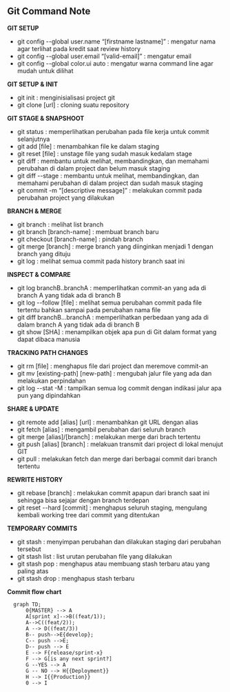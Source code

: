 ﻿## Git Command Note

**GIT SETUP**

<ul>
<li>git config --global user.name “[firstname lastname]” : mengatur nama agar terlihat pada kredit saat review history</li>
<li>git config --global user.email “[valid-email]” : mengatur email</li>
<li>git config --global color.ui auto : mengatur warna command line agar mudah untuk dilihat</li>
</ul>

**GIT SETUP & INIT**

<ul>
<li>git init : menginisialisasi project git</li>
<li>git clone [url] : cloning suatu repository</li>
</ul>

**GIT STAGE & SNAPSHOOT**

<ul>
<li>git status : memperlihatkan perubahan pada file kerja untuk commit selanjutnya</li> 
<li>git add [file] : menambahkan file ke dalam staging</li> 
<li>git reset [file] : unstage file yang sudah masuk kedalam stage</li> 
<li>git diff : membantu untuk melihat, membandingkan, dan memahami perubahan di dalam project dan belum masuk staging </li>
<li>git diff --stage : membantu untuk melihat, membandingkan, dan memahami perubahan di dalam project dan sudah masuk staging </li>
<li>git commit -m “[descriptive message]” : melakukan commit pada perubahan project yang dilakukan</li>
</ul>

**BRANCH & MERGE**

<ul>
<li>git branch : melihat list branch <li>git branch [branch-name] : membuat branch baru </li>
<li>git checkout [branch-name] : pindah branch <li>git merge [branch] : merge branch yang diinginkan menjadi 1 dengan branch yang dituju </li>
<li>git log : melihat semua commit pada history branch saat ini</li>
</ul>

**INSPECT & COMPARE**

<ul>
<li>git log branchB..branchA : memperlihatkan commit-an yang ada di branch A yang tidak ada di branch B </li>
<li>git log --follow [file] : melihat semua perubahan commit pada file tertentu bahkan sampai pada perubahan nama file </li>
<li>git diff branchB...branchA : memperlihatkan perbedaan yang ada di dalam branch A yang tidak ada di branch B </li>
<li>git show [SHA] : menampilkan objek apa pun di Git dalam format yang dapat dibaca manusia</li>
</ul>

**TRACKING PATH CHANGES**

<ul>
<li>git rm [file] : menghapus file dari project dan meremove commit-an</li>
 <li>git mv [existing-path] [new-path] : mengubah jalur file yang ada dan melakukan perpindahan </li>
<li>git log --stat -M : tampilkan semua log commit dengan indikasi jalur apa pun yang dipindahkan</li>
</ul>

**SHARE & UPDATE**

<ul>
<li>git remote add [alias] [url] : menambahkan git URL dengan alias</li>
<li>git fetch [alias] : mengambil perubahan dari seluruh branch</li>
<li>git merge [alias]/[branch] : melakukan merge dari brach tertentu</li> 
<li>git push [alias] [branch] : melakuan transmit dari project di lokal menujut GIT</li> 
<li>git pull : melakukan fetch dan merge dari berbagai commit dari branch tertentu</li>
</ul>

**REWRITE HISTORY**

<ul>
<li>git rebase [branch] : melakukan commit apapun dari branch saat ini sehingga bisa sejajar dengan branch terdepan</li>
<li>git reset --hard [commit] : menghapus seluruh staging, mengulang kembali working tree dari commit yang ditentukan</li>
</ul>

**TEMPORARY COMMITS**

<ul>
<li>git stash : menyimpan perubahan dan dilakukan staging dari perubahan tersebut</li>
<li>git stash list : list urutan perubahan file yang dilakukan</li>
<li>git stash pop : menghapus atau membuang stash terbaru atau yang paling atas</li> 
<li>git stash drop : menghapus stash terbaru</li>
</ul>

**Commit flow chart**

```mermaid
  graph TD;
	  0{MASTER} --> A
      A[sprint x]-->B((feat/1));
      A-->C((feat/2));
      A --> D((feat/3))
      B-- push-->E{develop};
      C-- push -->E;
      D-- push --> E
      E --> F{release/sprint-x}
      F --> G[is any next sprint?]
      G --YES --> A
	  G -- NO --> H{{Deployment}}
	  H --> I{{Production}}
	  0 --> I


```
